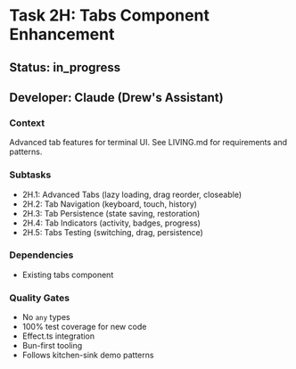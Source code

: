 # Task 2H: Tabs Component Enhancement

## Status: in_progress
## Developer: Claude (Drew's Assistant)

### Context
Advanced tab features for terminal UI. See LIVING.md for requirements and patterns.

### Subtasks
- 2H.1: Advanced Tabs (lazy loading, drag reorder, closeable)
- 2H.2: Tab Navigation (keyboard, touch, history)
- 2H.3: Tab Persistence (state saving, restoration)
- 2H.4: Tab Indicators (activity, badges, progress)
- 2H.5: Tabs Testing (switching, drag, persistence)

### Dependencies
- Existing tabs component

### Quality Gates
- No `any` types
- 100% test coverage for new code
- Effect.ts integration
- Bun-first tooling
- Follows kitchen-sink demo patterns 